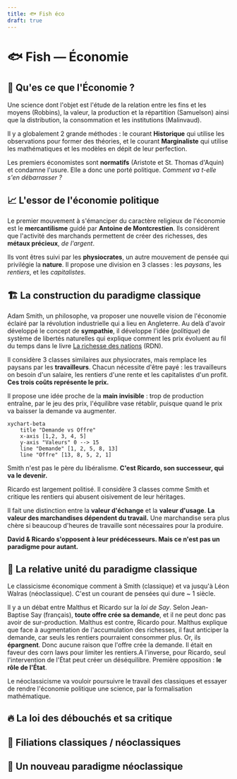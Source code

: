```yaml
---
title: 🐟 Fish éco
draft: true
---
```


# 🐟 Fish — Économie
## 🤔 Qu'es ce que l'Économie ?
Une science dont l'objet est l'étude de la relation entre les fins et les moyens (Robbins), la valeur, la production et la répartition (Samuelson) ainsi que la distribution, la consommation et les institutions (Malinvaud).

Il y a globalement 2 grande méthodes : le courant **Historique** qui utilise les observations pour former des théories, et le courant **Marginaliste** qui utilise les mathématiques et les modèles en dépit de leur perfection.

Les premiers économistes sont **normatifs** (Aristote et St. Thomas d'Aquin) et condamne l'usure. Elle a donc une porté politique. *Comment va t-elle s'en débarrasser ?*

## 📈 L'essor de l'économie politique

Le premier mouvement à s'émanciper du caractère religieux de l'économie est le **mercantilisme** guidé par **Antoine de Montcrestien**. Ils considèrent que l'activité des marchands permettent de créer des richesses, des **métaux précieux**, *de l'argent*.

Ils vont êtres suivi par les **physiocrates**, un autre mouvement de pensée qui privilégie la **nature**. Il propose une division en 3 classes : les *paysans*, les *rentiers*, et les *capitalistes*.

## 🏗 La construction du paradigme classique

Adam Smith, un philosophe, va proposer une nouvelle vision de l'économie éclairé par la révolution industrielle qui a lieu en Angleterre. Au delà d'avoir développé le concept de **sympathie**, il développe l'idée (*politique*) de système de libertés naturelles qui explique comment les prix évoluent au fil du temps dans le livre <u>La richesse des nations</u> (RDN). 

Il considère 3 classes similaires aux physiocrates, mais remplace les paysans par les **travailleurs**. Chacun nécessite d'être payé : les travailleurs on besoin d'un salaire, les rentiers d'une rente et les capitalistes d'un profit. **Ces trois coûts représente le prix.**

Il propose une idée proche de la **main invisible** : trop de production entraîne, par le jeu des prix, l'équilibre vase rétablir, puisque quand le prix va baisser la demande va augmenter.

```mermaid
xychart-beta
    title "Demande vs Offre"
    x-axis [1,2, 3, 4, 5]
    y-axis "Valeurs" 0 --> 15
    line "Demande" [1, 2, 5, 8, 13]
    line "Offre" [13, 8, 5, 2, 1]
```

Smith n'est pas le père du libéralisme. **C'est Ricardo, son successeur, qui va le devenir.**

Ricardo est largement politisé. Il considère 3 classes comme Smith et critique les rentiers qui abusent oisivement de leur héritages. 

Il fait une distinction entre la **valeur d'échange** et la **valeur d'usage**. **La valeur des marchandises dépendent du travail.** Une marchandise sera plus chère si beaucoup d'heures de travaille sont nécessaires pour la produire. 

**David & Ricardo s'opposent à leur prédécesseurs. Mais ce n'est pas un paradigme pour autant.**
## 🤝 La relative unité du paradigme classique

Le classicisme économique comment à Smith (classique) et va jusqu'à Léon Walras (néoclassique). C'est un courant de pensées qui dure ~ 1 siècle.  


Il y a un débat entre Malthus et Ricardo sur la *loi de Say*. Selon Jean-Baptise Say (français), **toute offre crée sa demande**, et il ne peut donc pas avoir de sur-production. Malthus est contre, Ricardo pour. Malthus explique que face à augmentation de l'accumulation des richesses, il faut anticiper la demande, car seuls les rentiers pourraient consommer plus. Or, ils **épargnent**. Donc aucune raison que l'offre crée la demande. Il était en faveur des corn laws pour limiter les rentiers.A l'inverse, pour Ricardo, seul l'intervention de l'État peut créer un déséquilibre. Première opposition : **le rôle de l'État**.

Le néoclassicisme va vouloir poursuivre le travail des classiques et essayer de rendre l'économie politique une science, par la formalisation mathématique. 
## 🔥 La loi des débouchés et sa critique
## 💞 Filiations classiques / néoclassiques
## 🌄 Un nouveau paradigme néoclassique